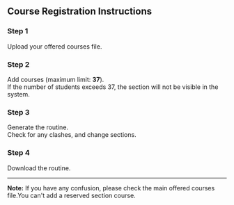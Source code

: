 ## Course Registration Instructions

### Step 1
Upload your offered courses file.

### Step 2
Add courses (maximum limit: **37**).  
If the number of students exceeds 37, the section will not be visible in the system.  
 


### Step 3
Generate the routine.  
Check for any clashes, and change sections.

### Step 4
Download the routine. 

---

**Note:** If you have any confusion, please check the main offered courses file.You can't add a reserved section course.
